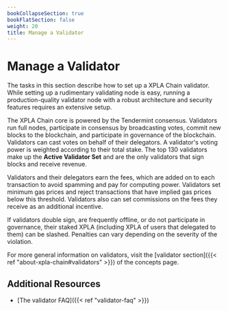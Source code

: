 ```yaml
---
bookCollapseSection: true
bookFlatSection: false
weight: 20
title: Manage a Validator
---
```


# Manage a Validator

The tasks in this section describe how to set up a XPLA Chain validator. While setting up a rudimentary validating node is easy, running a production-quality validator node with a robust architecture and security features requires an extensive setup.

The XPLA Chain core is powered by the Tendermint consensus. Validators run full nodes, participate in consensus by broadcasting votes, commit new blocks to the blockchain, and participate in governance of the blockchain. Validators can cast votes on behalf of their delegators. A validator's voting power is weighted according to their total stake. The top 130 validators make up the **Active Validator Set** and are the only validators that sign blocks and receive revenue.

Validators and their delegators earn the fees, which are added on to each transaction to avoid spamming and pay for computing power. Validators set minimum gas prices and reject transactions that have implied gas prices below this threshold. Validators also can set commissions on the fees they receive as an additional incentive.

If validators double sign, are frequently offline, or do not participate in governance, their staked XPLA (including XPLA of users that delegated to them) can be slashed. Penalties can vary depending on the severity of the violation.

For more general information on validators, visit the [validator section]({{< ref "about-xpla-chain#validators" >}}) of the concepts page.

## Additional Resources

- [The validator FAQ]({{< ref "validator-faq" >}})
